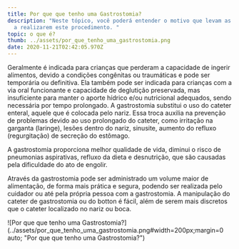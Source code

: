 ```yaml
---
title: Por que que tenho uma Gastrostomia?
description: "Neste tópico, você poderá entender o motivo que levam as crianças
  a realizarem este procedimento. "
topic: o que é?
thumb: ../assets/por_que_tenho_uma_gastrostomia.png
date: 2020-11-21T02:42:05.970Z
---
```

Geralmente é indicada para crianças que perderam a capacidade de ingerir alimentos, devido a condições congênitas ou traumáticas e pode ser temporária ou definitiva. Ela também pode ser indicada para crianças com a via oral funcionante e capacidade de deglutição preservada, mas insuficiente para manter o aporte hídrico e/ou nutricional adequados, sendo necessária por tempo prolongado. A gastrostomia substitui o uso do cateter enteral, aquele que é colocada pelo nariz. Essa troca auxilia na prevenção de problemas devido ao uso prolongado do cateter, como irritação na garganta (laringe), lesões dentro do nariz, sinusite, aumento do refluxo (regurgitação) de secreção do estômago.

A gastrostomia proporciona melhor qualidade de vida, diminui o risco de pneumonias aspirativas, refluxo da dieta e desnutrição, que são causadas pela dificuldade do ato de engolir. 

Através da gastrostomia pode ser administrado um volume maior de alimentação, de forma mais prática e segura, podendo ser realizada pelo cuidador ou até pela própria pessoa com a gastrostomia. A manipulação do cateter de gastrostomia ou do botton é fácil, além de serem mais discretos que o cateter localizado no nariz ou boca.

![Por que que tenho uma Gastrostomia?](../assets/por_que_tenho_uma_gastrostomia.png#width=200px;margin=0 auto; "Por que que tenho uma Gastrostomia?")